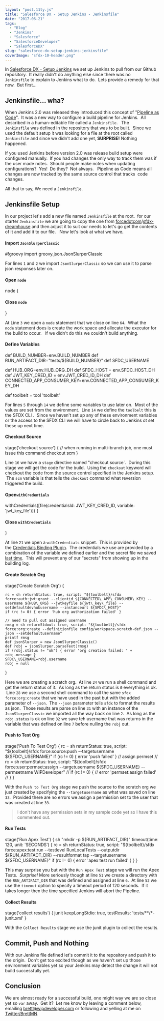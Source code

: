 ```yaml
---
layout: "post.11ty.js"
title: "Salesforce DX - Setup Jenkins - Jenkinsfile"
date: "2017-06-21"
tags: 
  - "Blog"
  - "Jenkins"
  - "Salesforce"
  - "SalesforceDeveloper"
  - "SalesforceDX"
slug: "salesforce-dx-setup-jenkins-jenkinsfile"
coverImage: "sfdx-10-header.png"
---
```


In [Salesforce DX – Setup Jenkins](https://wipdeveloper.wpcomstaging.com/2017/06/19/salesforce-dx-setup-jenkins/) we set up Jenkins to pull from our Github repository.  It really didn't do anything else since there was no `Jenkinsfile` to explain to Jenkins what to do.  Lets provide a remedy for that now.  But first...

## Jenkinsfile... wha?

When Jenkins 2.0 was released they introduced this concept of "[Pipeline as Code](https://wiki.jenkins-ci.org/display/JENKINS/2.0+Pipeline+as+Code)".  It was a new way to configure a build pipeline for Jenkins.  All described in a human-editable file called a `Jenkinsfile`.   The `Jenkinsfile` was defined in the repository that was to be built.  Since we used the default setup it was looking for a file at the root called `Jenkinsfile` and since we didn't add one yet, **SURPRISE!** Nothing happened.

If you used Jenkins before version 2.0 was release build setup were configured manually.  If you had changes the only way to track them was if the user made notes.  Should people make notes when updating configurations?  Yes!  Do they?  Not always.   Pipeline as Code means all changes are now tracked by the same source control that tracks  code changes.

All that to say, We need a `Jenkinsfile`.

## Jenkinsfile Setup

In our project let's add a new file named `Jenkinsfile` at the root.  for our starter `Jenkinsfile` we are going to copy the one from [forcedotcom](https://github.com/forcedotcom)/[sfdx-dreamhouse](https://github.com/forcedotcom/sfdx-dreamhouse) and then adjust it to suit our needs to let's go get the contents of it and add it to our file.   Now let's look at what we have.

#### Import `JsonSlurperClassic`

#!groovy
import groovy.json.JsonSlurperClassic

For lines `1` and `2` we import `JsonSlurperClassic` so we can use it to parse json responses later on.

#### Open `node`

node {

#### Close `node`

}

At Line `3` we open a `node` statement that we close on line `64`.  What the `node` statement does is create the work space and allocate the executor for the build to occur.   If we didn't do this we couldn't build anything.

#### Define Variables

def BUILD\_NUMBER=env.BUILD\_NUMBER
def RUN\_ARTIFACT\_DIR="tests/${BUILD\_NUMBER}"
def SFDC\_USERNAME

def HUB\_ORG=env.HUB\_ORG\_DH
def SFDC\_HOST = env.SFDC\_HOST\_DH
def JWT\_KEY\_CRED\_ID = env.JWT\_CRED\_ID\_DH
def CONNECTED\_APP\_CONSUMER\_KEY=env.CONNECTED\_APP\_CONSUMER\_KEY\_DH

def toolbelt = tool 'toolbelt'

For lines `5` through `14` we define some variables to use later on.  Most of the values are set from the environment.  Line `14` we define the `toolbelt` this is the SFDX CLI .  Since we haven't set up any of these environment variables or the access to the SFDX CLI we will have to circle back to Jenkins ot set these up next time.

#### Checkout Source

stage('checkout source') {
    // when running in multi-branch job, one must issue this command
    checkout scm
}

Line `16` we have a `stage` directive named "checkout source\`.  During this stage we will get the code for the build.  Using the `checkout` keyword will checkout the code from the source control specified in the Jenkins setup.  The `scm` variable is that tells the `checkout` command what reversion triggered the build.

#### Open`withCredentials`

withCredentials(\[file(credentialsId: JWT\_KEY\_CRED\_ID, variable: 'jwt\_key\_file')\]) {

#### Close `withCredentials`

}

At line `21` we open a `withCredentials` snippet.  This is provided by the [Credentials Binding Plugin](https://wiki.jenkins-ci.org/display/JENKINS/Credentials+Binding+Plugin).  The credentials we use are provided by a combination of the variable we defined earlier and the secret file we saved [last time](https://wipdeveloper.wpcomstaging.com/2017/06/19/salesforce-dx-setup-jenkins/).  This will prevent any of our "secrets" from showing up in the building log.

#### Create Scratch Org

stage('Create Scratch Org') {

    rc = sh returnStatus: true, script: "${toolbelt}/sfdx force:auth:jwt:grant --clientid ${CONNECTED\_APP\_CONSUMER\_KEY} --username ${HUB\_ORG} --jwtkeyfile ${jwt\_key\_file} --setdefaultdevhubusername --instanceurl ${SFDC\_HOST}"
    if (rc != 0) { error 'hub org authorization failed' }

    // need to pull out assigned username
    rmsg = sh returnStdout: true, script: "${toolbelt}/sfdx force:org:create --definitionfile config/workspace-scratch-def.json --json --setdefaultusername"
    printf rmsg
    def jsonSlurper = new JsonSlurperClassic()
    def robj = jsonSlurper.parseText(rmsg)
    if (robj.status != "ok") { error 'org creation failed: ' + robj.message }
    SFDC\_USERNAME=robj.username
    robj = null

}

Here we are creating a scratch org.  At line `24` we run a shell command and get the return status of it.  As long as the return status is `0` everything is ok.  Line `28` we use a second shell command to call the same `sfdx force:org:create` that we have used in the past but with the added parameter of `--json`.  The `--json` parameter tells `sfdx` to format the results as json.  Those results are parse on line `31` with an instance of the `JsonSlurperClassic` we imported all the way back on line `2`.  As long as the `robj.status` is ok on line `32` we save teh username that was returns in the variable that was defined on line `7` before nulling the `robj` out.

#### Push to Test Org

stage('Push To Test Org') {
    rc = sh returnStatus: true, script: "${toolbelt}/sfdx force:source:push --targetusername ${SFDC\_USERNAME}"
    if (rc != 0) {
        error 'push failed'
    }
    // assign permset
    // rc = sh returnStatus: true, script: "${toolbelt}/sfdx force:user:permset:assign --targetusername ${SFDC\_USERNAME} --permsetname WIPDeveloper"
    // if (rc != 0) {
    //     error 'permset:assign failed'
    // }
}

With the `Push to Test Org` stage we push the source to the scratch org we just created by specifying the `--targetusername` as what was saved on line `33`.  Provided there are no errors we assign a permission set to the user that was created at line `33`.

> I don't have any permission sets in my sample code yet so I have this commented out.

#### Run Tests

stage('Run Apex Test') {
    sh "mkdir -p ${RUN\_ARTIFACT\_DIR}"
    timeout(time: 120, unit: 'SECONDS') {
        rc = sh returnStatus: true, script: "${toolbelt}/sfdx force:apex:test:run --testlevel RunLocalTests --outputdir ${RUN\_ARTIFACT\_DIR} --resultformat tap --targetusername ${SFDC\_USERNAME}"
        if (rc != 0) {
            error 'apex test run failed'
        }
    }
}

This may surprise you but with the `Run Apex Test` stage we will run the Apex Tests.  _Surprise!_ More seriously though at line `51` we create a directory with the `RUN_ARTIFACT_DIR` that was defined and assigned at line `6`.  At line `52` we use the `timeout` option to specify a timeout period of 120 seconds.  If it takes longer then the time specified Jenkins will abort the Pipeline.

#### Collect Results

stage('collect results') {
    junit keepLongStdio: true, testResults: 'tests/\*\*/\*-junit.xml'
}

With the `Collect Results` stage we use the junit plugin to collect the results.

## Commit, Push and Nothing

With our Jenkins file defined let's commit it to the repository and push it to the origin.  Don't get too excited though as we haven't set up those environment variables yet so your Jenkins may detect the change it will not build successfully yet.

## Conclusion

We are almost ready for a successful build, one might way we are so close yet so `var` away.  Get it?  Let me know by leaving a comment below, emailing [brett@wipdeveloper.com](mailto:brett@wipdeveloper.com) or following and yelling at me on [Twitter/BrettMN](https://twitter.com/BrettMN).
